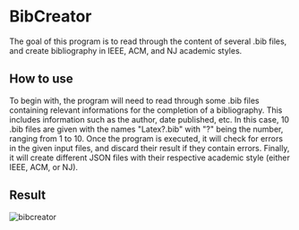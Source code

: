 # BibCreator
The goal of this program is to read through the content of several .bib files, and create bibliography in IEEE, ACM, and NJ academic styles. 
## How to use
To begin with, the program will need to read through some .bib files containing relevant informations for the completion of a bibliography. This includes information such as the author, date published, etc. In this case, 10 .bib files are given with the names "Latex?.bib" with "?" being the number, ranging from 1 to 10. Once the program is executed, it will check for errors in the given input files, and discard their result if they contain errors. Finally, it will create different JSON files with their respective academic style (either IEEE, ACM, or NJ). 

## Result
![bibcreator](https://user-images.githubusercontent.com/35940376/43357203-dca52946-924b-11e8-91ec-bd82d7df8123.gif)

